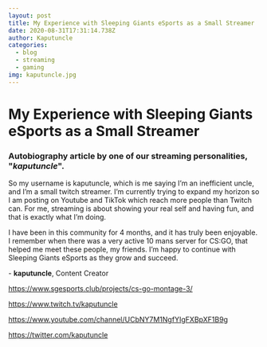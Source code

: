 ```yaml
---
layout: post
title: My Experience with Sleeping Giants eSports as a Small Streamer
date: 2020-08-31T17:31:14.738Z
author: Kaputuncle
categories:
  - blog
  - streaming
  - gaming
img: kaputuncle.jpg
---
```

# My Experience with Sleeping Giants eSports as a Small Streamer

### Autobiography article by one of our streaming personalities, "***kaputuncle***".

So my username is kaputuncle, which is me saying I’m an inefficient uncle, and I’m a small twitch streamer. I’m currently trying to expand my horizon so I am posting on Youtube and TikTok which reach more people than Twitch can. For me, streaming is about showing your real self and having fun, and that is exactly what I’m doing.

I have been in this community for 4 months, and it has truly been enjoyable. I remember when there was a very active 10 mans server for CS:GO, that helped me meet these people, my friends. I’m happy to continue with Sleeping Giants eSports as they grow and succeed.



\- **kaputuncle**, Content Creator

<https://www.sgesports.club/projects/cs-go-montage-3/>

<https://www.twitch.tv/kaputuncle>

<https://www.youtube.com/channel/UCbNY7M1NgfYIgFXBpXF1B9g>

<https://twitter.com/kaputuncle>
